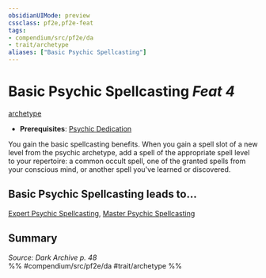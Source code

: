```yaml
---
obsidianUIMode: preview
cssclass: pf2e,pf2e-feat
tags:
- compendium/src/pf2e/da
- trait/archetype
aliases: ["Basic Psychic Spellcasting"]
---
```

# Basic Psychic Spellcasting  *Feat 4*  
[archetype](/rules/traits/archetype.md)  

- **Prerequisites**: [Psychic Dedication](/compendium/feats/psychic-dedication-da.md)

You gain the basic spellcasting benefits. When you gain a spell slot of a new level from the psychic archetype, add a spell of the appropriate spell level to your repertoire: a common occult spell, one of the granted spells from your conscious mind, or another spell you've learned or discovered.

## Basic Psychic Spellcasting leads to...

[Expert Psychic Spellcasting](/compendium/feats/expert-psychic-spellcasting-da.md), [Master Psychic Spellcasting](/compendium/feats/master-psychic-spellcasting-da.md)

## Summary

*Source: Dark Archive p. 48*  
%% #compendium/src/pf2e/da #trait/archetype %%